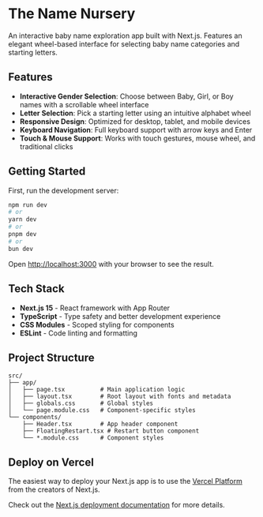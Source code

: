 # The Name Nursery

An interactive baby name exploration app built with Next.js. Features an elegant wheel-based interface for selecting baby name categories and starting letters.

## Features

- **Interactive Gender Selection**: Choose between Baby, Girl, or Boy names with a scrollable wheel interface
- **Letter Selection**: Pick a starting letter using an intuitive alphabet wheel
- **Responsive Design**: Optimized for desktop, tablet, and mobile devices
- **Keyboard Navigation**: Full keyboard support with arrow keys and Enter
- **Touch & Mouse Support**: Works with touch gestures, mouse wheel, and traditional clicks

## Getting Started

First, run the development server:

```bash
npm run dev
# or
yarn dev
# or
pnpm dev
# or
bun dev
```

Open [http://localhost:3000](http://localhost:3000) with your browser to see the result.

## Tech Stack

- **Next.js 15** - React framework with App Router
- **TypeScript** - Type safety and better development experience
- **CSS Modules** - Scoped styling for components
- **ESLint** - Code linting and formatting

## Project Structure

```
src/
├── app/
│   ├── page.tsx          # Main application logic
│   ├── layout.tsx        # Root layout with fonts and metadata
│   ├── globals.css       # Global styles
│   └── page.module.css   # Component-specific styles
└── components/
    ├── Header.tsx        # App header component
    ├── FloatingRestart.tsx # Restart button component
    └── *.module.css      # Component styles
```

## Deploy on Vercel

The easiest way to deploy your Next.js app is to use the [Vercel Platform](https://vercel.com/new?utm_medium=default-template&filter=next.js&utm_source=create-next-app&utm_campaign=create-next-app-readme) from the creators of Next.js.

Check out the [Next.js deployment documentation](https://nextjs.org/docs/app/building-your-application/deploying) for more details.
